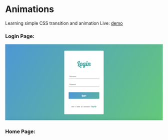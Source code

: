 # Animations
Learning simple CSS transition and animation
Live: [demo](https://debojyotiroy13.github.io/Animations/)

### Login Page:
![Alt text](https://raw.githubusercontent.com/debojyotiroy13/Animations/master/login.png)

### Home Page:
